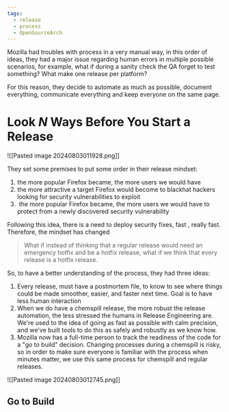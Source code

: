```yaml
---
tags:
  - release
  - process
  - OpenSourceArch
---
```

Mozilla had troubles with process in a very manual way, in this order of ideas, they had a major issue regarding human errors in multiple possible scenarios, for example, what if during a sanity check the QA forget to test something? What make one release per platform?

For this reason, they decide to automate as much as possible, document everything, communicate everything and keep everyone on the same page.

# Look _N_ Ways Before You Start a Release

![[Pasted image 20240803011928.png]]

They set some premises to put some order in their release mindset:

1. the more popular Firefox became, the more users we would have
2. the more attractive a target Firefox would become to blackhat hackers looking for security vulnerabilities to exploit
3.  the more popular Firefox became, the more users we would have to protect from a newly discovered security vulnerability

Following this idea, there is a need to deploy security fixes, fast , really fast. Therefore, the mindset has changed

> What if instead of thinking that a regular release would need an emergency hotfix and be a hotfix release, what if we think that every release is a hotfix release.

So, to have a better understanding of the process, they had three ideas:

1. Every release, must have a postmortem file, to know to see where things could be made smoother, easier, and faster next time. Goal is to have less human interaction
2. When we do have a chemspill release, the more robust the release automation, the less stressed the humans in Release Engineering are. We're used to the idea of going as fast as possible with calm precision, and we've built tools to do this as safely and robustly as we know how.
3. Mozilla now has a full-time person to track the readiness of the code for a "go to build" decision. Changing processes during a chemspill is risky, so in order to make sure everyone is familiar with the process when minutes matter, we use this same process for chemspill and regular releases.

![[Pasted image 20240803012745.png]]

## Go to Build

